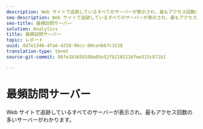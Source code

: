 ```yaml
---
description: Web サイトで追跡しているすべてのサーバーが表示され、最もアクセス回数の多いサーバーがわかります。
seo-description: Web サイトで追跡しているすべてのサーバーが表示され、最もアクセス回数の多いサーバーがわかります。
seo-title: 最頻訪問サーバー
solution: Analytics
title: 最頻訪問サーバー
topic: レポート
uuid: dd7e1346-4fa6-4258-9bcc-00conb67c3238
translation-type: tm+mt
source-git-commit: 86fe1b3650100a05e52fb2102134fee515c871b1

---
```



# 最頻訪問サーバー

Web サイトで追跡しているすべてのサーバーが表示され、最もアクセス回数の多いサーバーがわかります。

